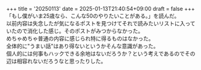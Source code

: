 +++
title = '20250113'
date = 2025-01-13T21:40:54+09:00
draft = false
+++
「もし僕がいま25歳なら、こんな50のやりたいことがある。」を読んだ。  
以前内容は失念したが気になるポストを見つけてそれで読みたいリストに入っていたので消化した感じ。そのポストがみつからなかった。  
めちゃめちゃ普通の内容に感じられ特に得るものはなかった。  
全体的に"うまい話"はあり得ないというかそんな意識があった。  
個人的には何事もハックできる余地はないだろうか？という考えであるのでその辺は相容れないだろうなと思ったりした。
